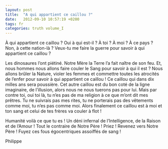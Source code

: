 ```yaml
---
layout: post
title:  "A qui appartient ce caillou ?"
date:   2012-09-10 10:57:19 +0200
tags: fr
categories: truth volume_I
---
```

À qui appartient ce caillou ? Oui à qui est-il ? À toi ? À moi ? À ce pays ? Non, à cette nation-là ? Veux-tu me faire la guerre pour savoir à qui appartient ce caillou ?

Les dinosaures l’ont piétiné. Notre Mère la Terre l’a fait naître de son feu. Et, nous hommes nous allons faire couler le Sang pour savoir à qui il est ? Nous allons brûler la Nature, violer les femmes et commettre toutes les atrocités de l’enfer pour savoir à qui appartient ce caillou ! Ce caillou qui dans dix milles ans sera poussière.
Cet autre caillou est du bon coté de la ligne imaginaire, de l’illusion, alors nous ne nous tuerons pas pour lui. Mais par contre toi, oui toi là, tu n’es pas de ma religion à ce que m’ont dit mes prêtres. Tu ne suivrais pas mes rites, tu ne porterais pas des vêtements comme moi, tu n’es pas comme moi. Alors finalement ce caillou est à moi et ton sang et celui de tes frères va couler à flot !

Humanité voilà ce que tu es ! Un déni infernal de l’Intelligence, de la Raison et de l’Amour ! Tout le contraire de Notre Père ! Priez ! Revenez vers Notre Père ! Fuyez ces fous égocentriques assoiffés de sang !

Philippe

<!-- 
Ce(tte) œuvre est mise à disposition selon les termes de la Licence Creative Commons Attribution - Pas d’Utilisation Commerciale 4.0 International.
-->